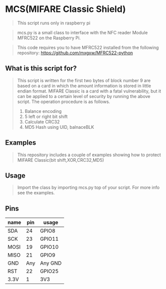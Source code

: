 MCS(MIFARE Classic Shield)
============================
> This script runs only in raspberry pi

> mcs.py is a small class to interface with the NFC reader Module MFRC522 on the Raspberry Pi.

> This code requires you to have MFRC522 installed from the following repository:
https://github.com/mxgxw/MFRC522-python


## What is this script for?

> This script is written for the first two bytes of block number 9 are based on a card in which the amount information is stored in 
> little endian format.
> MIFARE Classic is a card with a fatal vulnerability, but it can be applied to a certain level of security by running the above script.
> The operation procedure is as follows.
> 1. Balance encoding
> 2. 5 left or right bit shift
> 3. Calculate CRC32
> 4. MD5 Hash using UID, balnaceBLK

## Examples

> This repository includes a couple of examples showing how to protect MIFARE Classic(bit shift,XOR,CRC32,MD5)

## Usage

> Import the class by importing mcs.py top of your script.
> For more info see the examples.


## Pins

| name | pin   | usage      |
|------|-------|------------|
| SDA  | 24    | GPIO8      |
| SCK  | 23    | GPIO11     |
| MOSI | 19    | GPIO10     |
| MISO | 21    | GPIO9      |
| GND  | Any   | Any GND    |
| RST  | 22    | GPIO25     |
| 3.3V | 1     | 3V3        |

